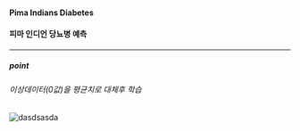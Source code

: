#### Pima Indians Diabetes
#### 피마 인디언 당뇨병 예측
---


##### point
###### 이상데이터(0값)을 평균치로 대체후 학습
![dasdsasda](https://user-images.githubusercontent.com/71945157/94943147-3748cc00-0512-11eb-9611-7a2bdd5e4aa5.png)
